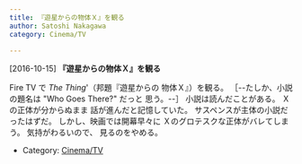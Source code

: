 ```yaml
---
title: 『遊星からの物体Ｘ』を観る
author: Satoshi Nakagawa
category: Cinema/TV

---
```


[2016-10-15] **『遊星からの物体Ｘ』を観る** 

 Fire TV で _The Thing_'（邦題『遊星からの
物体Ｘ』）を観る。
［--たしか、小説の題名は "Who Goes There?" だっと
思う。--］
小説は読んだことがある。
Ｘの正体が分からぬまま
話が進んだと記憶していた。
サスペンスが主体の小説だったはずだ。
しかし、映画では開幕早々に
Ｘのグロテスクな正体がバレてしまう。
気持がわるいので、
見るのをやめる。

- Category: [Cinema/TV](https://merapano.github.io/categories.html#Cinema/TV)

